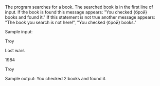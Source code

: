 The program searches for a book. The searched book is in the first line of input. If the book is found this message appears:
"You checked {брой} books and found it." If this statement is not true another message appears: "The book you search is not here!", 
"You checked {брой} books."

Sample input:

Troy

Lost wars

1984

Troy


Sample output:  You checked 2 books and found it.

